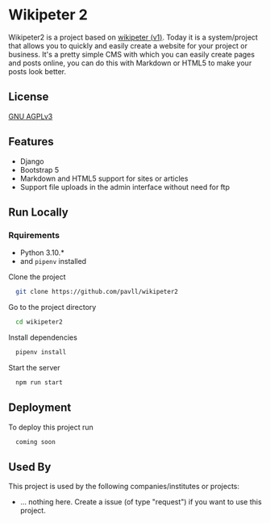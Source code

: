 
# Wikipeter 2

Wikipeter2 is a project based on [wikipeter (v1)](https://wikipeter.info). Today it is a system/project that allows you to quickly and easily create a website for your project or business. It's a pretty simple CMS with which you can easily create pages and posts online, you can do this with Markdown or HTML5 to make your posts look better.


## License

[GNU AGPLv3](https://choosealicense.com/licenses/agpl-3.0/)

  
## Features

- Django 
- Bootstrap 5
- Markdown and HTML5 support for sites or articles
- Support file uploads in the admin interface without need for ftp
## Run Locally

### Rquirements

- Python 3.10.*
- and `pipenv` installed

Clone the project

```bash
  git clone https://github.com/pavll/wikipeter2
```

Go to the project directory

```bash
  cd wikipeter2
```

Install dependencies

```bash
  pipenv install
```

Start the server

```bash
  npm run start
```

  
## Deployment

To deploy this project run

```bash
  coming soon
```

  
## Used By

This project is used by the following companies/institutes or projects:

- ... nothing here. Create a issue (of type "request") if you want to use this project.
